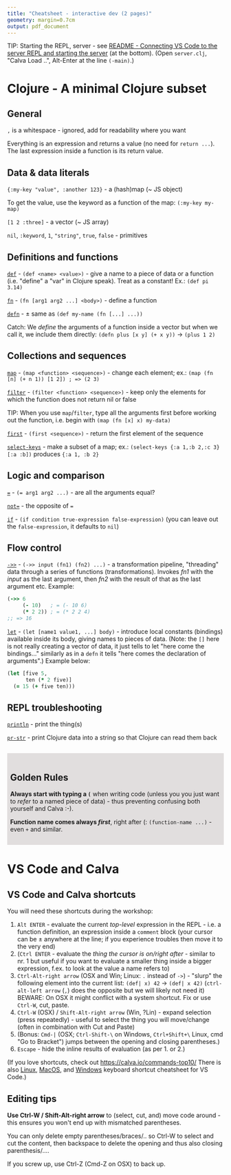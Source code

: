 ```yaml
---
title: "Cheatsheet - interactive dev (2 pages)"
geometry: margin=0.7cm
output: pdf_document
---
```


TIP: Starting the REPL, server - see [README - Connecting VS Code to the server REPL and starting the server](https://github.com/holyjak/interactive-dev-wshop#connecting-vs-code-to-the-server-repl-and-starting-the-server) (at the bottom).
(Open `server.clj`, "Calva Load ..", Alt-Enter at the line `(-main)`.)

# Clojure - A minimal Clojure subset

## General

`,` is a whitespace - ignored, add for readability where you want

Everything is an expression and returns a value (no need for `return ...`).
The last expression inside a function is its return value.

## Data & data literals

`{:my-key "value", :another 123}` - a (hash)map (~ JS object)

To get the value, use the keyword as a function of the map: `(:my-key my-map)`

`[1 2 :three]` - a vector (~ JS array)

`nil`, `:keyword`, `1`, `"string"`, `true`, `false` - primitives

## Definitions and functions

[`def`](https://clojuredocs.org/clojure.core/def) - `(def <name> <value>)` - give a name to a piece of data or a function (i.e. "define" a "var" in Clojure speak). Treat as a constant! Ex.: `(def pi 3.14)`

[`fn`](https://clojuredocs.org/clojure.core/fn) - `(fn [arg1 arg2 ...] <body>)` - define a function

[`defn`](https://clojuredocs.org/clojure.core/defn) - ± same as `(def my-name (fn [...] ...))`

Catch: We _define_ the arguments of a function inside a vector but when we call it, we include them directly: `(defn plus [x y] (+ x y))` -> `(plus 1 2)`

## Collections and sequences

[`map`](https://clojuredocs.org/clojure.core/map) - `(map <function> <sequence>)` - change each element; ex.: `(map (fn [n] (+ n 1)) [1 2]) ; => (2 3)`

[`filter`](https://clojuredocs.org/clojure.core/filter) - `(filter <function> <sequence>)` - keep only the elements for which the function does not return nil or false

TIP: When you use `map`/`filter`, type all the arguments first before working out the function, i.e. begin with `(map (fn [x] x) my-data)`

[`first`](https://clojuredocs.org/clojure.core/first) - `(first <sequence>)` - return the first element of the sequence

[`select-keys`](https://clojuredocs.org/clojure.core/select-keys) - make a subset of a map; ex.: `(select-keys {:a 1,:b 2,:c 3} [:a :b])` produces `{:a 1, :b 2}`

## Logic and comparison

[`=`](https://clojuredocs.org/clojure.core/%3D) - `(= arg1 arg2 ...)` - are all the arguments equal?

[`not=`](https://clojuredocs.org/clojure.core/%3D) - the opposite of `=`

[`if`](https://clojuredocs.org/clojure.core/if) - `(if condition true-expression false-expression)` (you can leave out the `false-expression`, it defaults to `nil`)

## Flow control

[`->>`](https://clojuredocs.org/clojure.core/->>) - `(->> input (fn1) (fn2) ...)` - a transformation pipeline, "threading" data through a series of functions (transformations). Invokes _fn1_ with the _input_ as the last argument, then _fn2_ with the result of that as the last argument etc. Example:

```clojure
(->> 6
     (- 10)   ; = (- 10 6)
     (* 2 2)) ; = (* 2 2 4)
;; => 16
```

[`let`](https://clojuredocs.org/clojure.core/let) - `(let [name1 value1, ...] body)` - introduce local constants (bindings) available inside its body, giving names to pieces of data. (Note: the `[]` here is not really creating a vector of data, it just tells to let "here come the bindings..." similarly as in a `defn` it tells "here comes the declaration of arguments".) Example below:

```clojure
(let [five 5,
      ten (* 2 five)]
  (= 15 (+ five ten)))
```

## REPL troubleshooting

[`println`](https://clojuredocs.org/clojure.core/println) - print the thing(s)

[`pr-str`](https://clojuredocs.org/clojure.core/pr-str)  - print Clojure data into a string so that Clojure can read them back

<section style="background-color:#e1dede; padding: 1em 0.5em; margin: 2em 0em">

<h2 id="golden-rules">Golden Rules</h2>

<p><b>Always start with typing a <code>(</code></b> when writing code (unless you you just want to <i>refer</i> to a named piece of data) - thus preventing confusing both yourself and Calva :-).</p>

<p><b>Function name comes always <i>first</i></b>, right after (: <code>(function-name ...)</code> - even <code>+</code> and similar.</p>
</section>

# VS Code and Calva 

## VS Code and Calva shortcuts

 You will need these shortcuts during the workshop:

1. `Alt ENTER` - evaluate the current _top-level_ expression in the REPL - i.e. a function definition, an expression inside a `comment` block (your cursor can be ± anywhere at the line; if you experience troubles then move it to the very end)
2. (`Ctrl ENTER` - evaluate the _thing the cursor is on/right after_ - similar to nr. 1 but useful if you want to evaluate a smaller thing inside a bigger expression, f.ex. to look at the value a name refers to)
3. `Ctrl-Alt-right arrow` (OSX and Win; Linux: `.` instead of `->`) - "slurp" the following element into the current list: `(def| x) 42` -> `(def| x 42)` (`ctrl-alt-left arrow` (`,`) does the opposite but we will likely not need it)
   BEWARE: On OSX it might conflict with a system shortcut. Fix or use `Ctrl-W`, cut, paste.
4. `Ctrl-W` (OSX) / `Shift-Alt-right arrow` (Win, ?Lin) - expand selection (press repeatedly) - useful to select the thing you will move/change (often in combination with Cut and Paste)
5. (Bonus: `Cmd-|` (OSX; `Ctrl-Shift-\` on Windows, `Ctrl+Shift+\` Linux, cmd "Go to Bracket") jumps between the opening and closing parentheses.)
6. `Escape` - hide the inline results of evaluation (as per 1. or 2.) 

(If you love shortcuts, check out https://calva.io/commands-top10/ There is also [Linux](https://code.visualstudio.com/shortcuts/keyboard-shortcuts-linux.pdf), [MacOS](https://code.visualstudio.com/shortcuts/keyboard-shortcuts-macos.pdf), and [Windows](https://code.visualstudio.com/shortcuts/keyboard-shortcuts-windows.pdf) keyboard shortcut cheatsheet for VS Code.)

## Editing tips

**Use Ctrl-W / Shift-Alt-right arrow** to (select, cut, and) move code around - this ensures you won't end up with mismatched parentheses.

You can only delete empty parentheses/braces/.. so Ctrl-W to select and cut the content, then backspace to delete the opening and thus also closing parenthesis/....

If you screw up, use Ctrl-Z (Cmd-Z on OSX) to back up.
